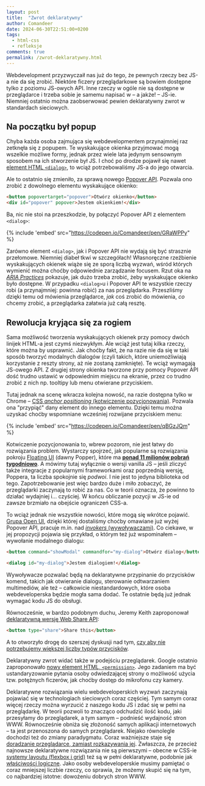 ```yaml
---
layout: post
title:  "Zwrot deklaratywny"
author: Comandeer
date: 2024-06-30T22:51:00+0200
tags:
  - html-css
  - refleksje
comments: true
permalink: /zwrot-deklaratywny.html
---
```


Webdevelopment przyzwyczaił nas już do tego, że pewnych rzeczy bez JS-a nie da się zrobić. Niektóre ficzery przeglądarkowe są bowiem dostępne tylko z poziomu JS-owych API. Inne rzeczy w ogóle nie są dostępne w przeglądarce i trzeba sobie je samemu napisać w – a jakże! – JS-ie. Niemniej ostatnio można zaobserwować pewien deklaratywny zwrot w standardach sieciowych.<!--more-->

## Na początku był popup

Chyba każda osoba zajmująca się webdevelopmentem przynajmniej raz zetknęła się z popupem. Te wyskakujące okienka przyjmować mogą wszelkie możliwe formy, jednak przez wiele lata jedynym sensownym sposobem na ich stworzenie był JS. I choć po drodze pojawił się nawet [element HTML `<dialog>`](https://developer.mozilla.org/en-US/docs/Web/HTML/Element/dialog), to wciąż potrzebowaliśmy JS-a do jego otwarcia.

Ale to ostatnio się zmieniło, za sprawą nowego [Popover API](https://developer.mozilla.org/en-US/docs/Web/API/Popover_API). Pozwala ono zrobić z dowolnego elementu wyskakujące okienko:

```html
<button popovertarget="popover">Otwórz okienko</button>
<div id="popover" popover>Jestem okienkiem!</div>
```

Ba, nic nie stoi na przeszkodzie, by połączyć Popover API z elementem `<dialog>`:

{% include 'embed' src="https://codepen.io/Comandeer/pen/GRaWPPy" %}

Zarówno element `<dialog>`, jak i Popover API nie wydają się być strasznie przełomowe. Niemniej diabeł tkwi w szczegółach! Własnoręczne rzeźbienie wyskakujących okienek wiąże się ze sporą liczbą wyzwań, wśród których wymienić można choćby odpowiednie zarządzanie focusem. Rzut oka na [<cite lang="en">ARIA Practices</cite>](https://www.w3.org/WAI/ARIA/apg/patterns/dialog-modal/examples/dialog/) pokazuje, jak dużo trzeba zrobić, żeby wyskakujące okienko było dostępne. W przypadku `<dialog>`u i Popover API te wszystkie rzeczy robi (a przynajmniej: powinna robić) za nas przeglądarka. Przeszliśmy dzięki temu od mówienia przeglądarce, _jak_ coś zrobić do mówienia, _co_ chcemy zrobić, a przeglądarka załatwia już całą resztę.

## Rewolucja kryjąca się za rogiem

Sama możliwość tworzenia wyskakujących okienek przy pomocy dwóch linijek HTML-a jest czymś niezwykłym. Ale wciąż jest tutaj kilka rzeczy, które można by usprawnić. Jak choćby fakt, że na razie nie da się w taki sposób tworzyć modalnych dialogów (czyli takich, które uniemożliwiają korzystanie z reszty strony, aż nie zostaną zamknięte). Te wciąż wymagają JS-owego API. Z drugiej strony okienka tworzone przy pomocy Popover API dość trudno ustawić w odpowiednim miejscu na ekranie, przez co trudno zrobić z nich np. tooltipy lub menu otwierane przyciskiem.

Tutaj jednak na scenę wkracza kolejna nowość, na razie dostępna tylko w Chrome – [CSS <i lang="en">anchor positioning</i> (kotwiczenie pozycjonowania)](https://developer.mozilla.org/en-US/docs/Web/CSS/CSS_anchor_positioning/Using). Pozwala ona "przypiąć" dany element do innego elementu. Dzięki temu można uzyskać choćby wspomniane wcześniej rozwijane przyciskiem menu:

{% include 'embed' src="https://codepen.io/Comandeer/pen/qBGzJQm" %}

Kotwiczenie pozycjonowania to, wbrew pozorom, nie jest łatwy do rozwiązania problem. Wystarczy spojrzeć, jak popularne są rozwiązania pokroju [Floating UI](https://floating-ui.com/) (dawny Popper), które ma [**ponad 11 milionów pobrań tygodniowo**](https://www.npmjs.com/package/@floating-ui/dom). A mówimy tutaj wyłącznie o wersji vanilla JS – jeśli zliczyć także integracje z popularnymi frameworkami oraz poprzednią wersję, Poppera, ta liczba spokojnie się _podwoi_. I nie jest to jedyna biblioteka od tego. Zapotrzebowanie jest więc bardzo duże i miło zobaczyć, że przeglądarki zaczynają to robić za nas. Co w teorii oznacza, że powinno to działać wydajniej i… czyściej. W końcu obliczanie pozycji w JS-ie od zawsze brzmiało na obejście ograniczeń CSS-a.

To wciąż jednak nie wszystkie nowości, które mogą się wkrótce pojawić. [Grupa Open UI](https://open-ui.org/), dzięki której dostaliśmy choćby omawiane już wyżej Popover API, pracuje m.in. nad [<i lang="en">invokers</i> (wywoływaczami)](https://open-ui.org/components/invokers.explainer/). Co ciekawe, w jej propozycji pojawia się przykład, o którym też już wspominałem – wywołanie modalnego dialogu:

```html
<button command="showModal" commandfor="my-dialog">Otwórz dialog</button>

<dialog id="my-dialog">Jestem dialogiem!</dialog>
```

Wywoływacze pozwalać będą na deklaratywne przypinanie do przycisków komend, takich jak otwieranie dialogu, sterowanie odtwarzaniem multimediów, ale też – całkowicie niestandardowych, które osoba webdeveloperska będzie mogła sama dodać. Te ostatnie będą już jednak wymagać kodu JS do obsługi.

Równocześnie, w bardzo podobnym duchu, Jeremy Keith zaproponował [deklaratywną wersję Web Share API](https://github.com/adactio/share-button-type/blob/gh-pages/explainer.md):

```html
<button type="share">Share this</button>
```

A to otworzyło drogę do szerszej dyskusji nad tym, [czy aby nie potrzebujemy większej liczby typów przycisków](https://adactio.com/journal/20259).

Deklaratywny zwrot widać także w podejściu przeglądarek. Google ostatnio zaproponowało [nowy element HTML, `<permission>`](https://developer.chrome.com/blog/permission-element-origin-trial). Jego zadaniem ma być ustandaryzowanie pytania osoby odwiedzającej strony o możliwość użycia tzw. potężnych ficzerów, jak choćby dostęp do mikrofonu czy kamery.

Deklaratywne rozwiązania wielu webdeveloperskich wyzwań zaczynają pojawiać się w technologiach sieciowych coraz częściej. Tym samym coraz więcej rzeczy można wyrzucić z naszego kodu JS i zdać się w pełni na przeglądarkę. W teorii pozwoli to znacząco odchudzić ilość kodu, jaki przesyłamy do przeglądarek, a tym samym – podnieść wydajność stron WWW. Równocześnie obniża się złożoność samych aplikacji internetowych – ta jest przenoszona do samych przeglądarek. Niejako równolegle dochodzi też do zmiany paradygmatu. Coraz ważniejsze staje się [doradzanie przeglądarce, zamiast rozkazywania jej](https://buildexcellentwebsit.es/). Zwłaszcza, że przecież najnowsze deklaratywne rozwiązania nie są pierwszymi – obecne w CSS-ie [systemy layoutu (flexbox i grid)](https://developer.mozilla.org/en-US/docs/Web/CSS/CSS_grid_layout/Relationship_of_grid_layout_with_other_layout_methods) też są w pełni deklaratywne, podobnie jak [właściwości logiczne](https://developer.mozilla.org/en-US/docs/Web/CSS/CSS_logical_properties_and_values). Jako osoby webdeveloperskie musimy pamiętać o coraz mniejszej liczbie rzeczy, co sprawia, że możemy skupić się na tym, co najbardziej istotne: dowożeniu dobrych stron WWW.

